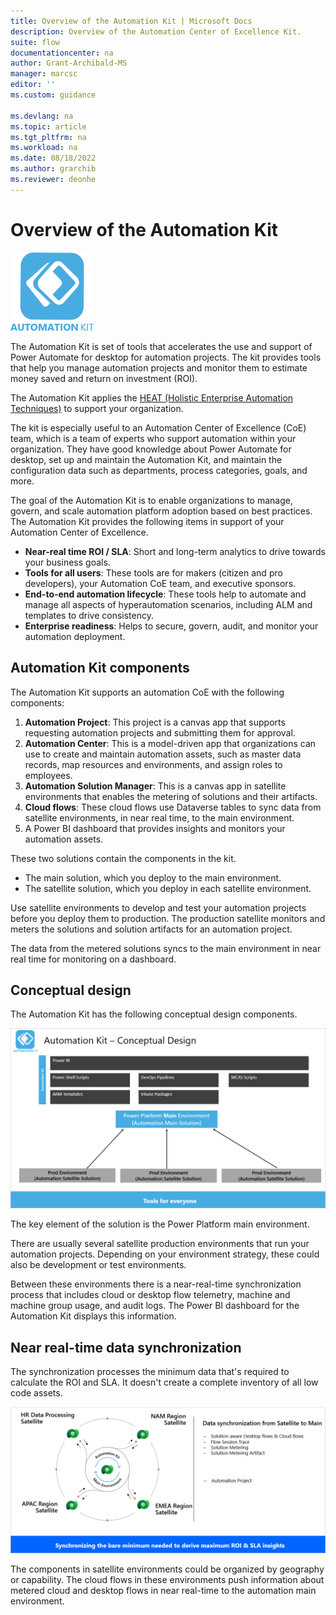 ```yaml
---
title: Overview of the Automation Kit | Microsoft Docs
description: Overview of the Automation Center of Excellence Kit.
suite: flow
documentationcenter: na
author: Grant-Archibald-MS
manager: marcsc
editor: ''
ms.custom: guidance

ms.devlang: na
ms.topic: article
ms.tgt_pltfrm: na
ms.workload: na
ms.date: 08/18/2022
ms.author: grarchib
ms.reviewer: deonhe
---
```


# Overview of the Automation Kit

![Automation Kit Logo](../media/automation-kit.png)

The Automation Kit is set of tools that accelerates the use and support of Power Automate for desktop for automation projects. The kit provides tools that help you manage automation projects and monitor them to estimate money saved and return on investment (ROI).

The Automation Kit applies the [HEAT (Holistic Enterprise Automation Techniques)](/power-platform/guidance/automation-coe/heat) to support your organization.

The kit is especially useful to an Automation Center of Excellence (CoE) team, which is a team of experts who support automation within your organization. They have good knowledge about Power Automate for desktop, set up and maintain the Automation Kit, and maintain the configuration data such as departments, process categories, goals, and more.

The goal of the Automation Kit is to enable organizations to manage, govern, and scale automation platform adoption based on best practices. The Automation Kit provides the following items in support of your Automation Center of Excellence.

- **Near-real time ROI / SLA**: Short and long-term analytics to drive towards your business goals.
- **Tools for all users**: These tools are for makers (citizen and pro developers), your Automation CoE team, and executive sponsors.
- **End-to-end automation lifecycle**: These tools help to automate and manage all aspects of hyperautomation scenarios, including ALM and templates to drive consistency.
- **Enterprise readiness**: Helps to secure, govern, audit, and monitor your automation deployment.

## Automation Kit components

The Automation Kit supports an automation CoE with the following components:

1. **Automation Project**: This project is a canvas app that supports requesting automation projects and submitting them for approval.
1. **Automation Center**: This is a model-driven app that organizations can use to create and maintain automation assets, such as master data records, map resources and environments, and assign roles to employees.
1. **Automation Solution Manager**: This is a canvas app in satellite environments that enables the metering of solutions and their artifacts.
1. **Cloud flows**: These cloud flows use Dataverse tables to sync data from satellite environments, in near real time, to the main environment.
1. A Power BI dashboard that provides insights and monitors your automation assets.

These two solutions contain the components in the kit.

- The main solution, which you deploy to the main environment.
- The satellite solution, which you deploy in each satellite environment.

Use satellite environments to develop and test your automation projects before you deploy them to production. The production satellite monitors and meters the solutions and solution artifacts for an automation project.

The data from the metered solutions syncs to the main environment in near real time for monitoring on a dashboard.

## Conceptual design

The Automation Kit has the following conceptual design components.

![Automation Kit conceptual design](../media/automation-kit-conceptual-design.png "Automation Kit conceptual design")

The key element of the solution is the Power Platform main environment.

There are usually several satellite production environments that run your automation projects. Depending on your environment strategy, these could also be development or test environments.

Between these environments there is a near-real-time synchronization process that includes cloud or desktop flow telemetry, machine and machine group usage, and audit logs. The Power BI dashboard for the Automation Kit displays this information.

## Near real-time data synchronization

The synchronization processes the minimum data that's required to calculate the ROI and SLA. It doesn't create a complete inventory of all low code assets.

![Automation Kit data synchronization](../media/automation-kit-data-sychronization.png "Automation Kit data synchronization")

The components in satellite environments could be organized by geography or capability. The cloud flows in these environments push information about metered cloud and desktop flows in near real-time to the automation main environment.
